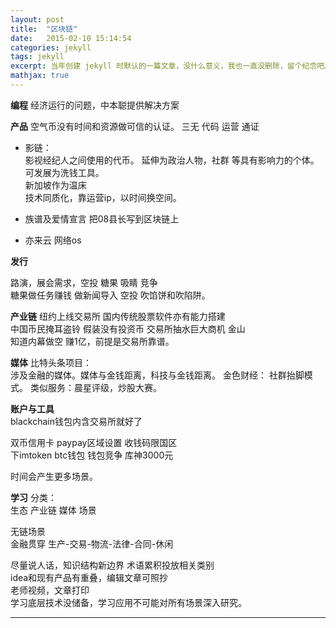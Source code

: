 ```yaml
---
layout: post
title:  "区块链"
date:   2015-02-10 15:14:54
categories: jekyll
tags: jekyll
excerpt: 当年创建 jekyll 时默认的一篇文章，没什么意义，我也一直没删除，留个纪念吧。
mathjax: true
---
```



**编程**
经济运行的问题，中本聪提供解决方案

**产品**
空气币没有时间和资源做可信的认证。
三无 代码 运营 通证  
- 影链：  
影视经纪人之间使用的代币。
延伸为政治人物，社群 等具有影响力的个体。   
可发展为洗钱工具。    
新加坡作为温床  
技术同质化，靠运营ip，以时间换空间。  

- 族谱及爱情宣言
把08县长写到区块链上
- 亦来云
网络os

**发行**

路演，展会需求，空投 糖果 吸睛 竞争  
糖果做任务赚钱  做新闻导入   空投
吹馅饼和吹陷阱。  

**产业链**
纽约上线交易所
国内传统股票软件亦有能力搭建  
中国币民掩耳盗铃  假装没有投资币
交易所抽水巨大商机 金山  
知道内幕做空 赚1亿，前提是交易所靠谱。  


**媒体**
比特头条项目：  
涉及金融的媒体。媒体与金钱距离，科技与金钱距离。
金色财经：
社群抬脚模式。
类似服务：晨星评级，炒股大赛。    

**账户与工具**  
blackchain钱包内含交易所就好了  

双币信用卡 paypay区域设置 收钱码限国区     
下imtoken btc钱包  钱包竞争  库神3000元

时间会产生更多场景。

**学习**
分类：  
生态 产业链 媒体 场景  

无链场景  
金融贯穿 生产-交易-物流-法律-合同-休闲  

尽量说人话，知识结构新边界  术语累积投放相关类别  
idea和现有产品有重叠，编辑文章可照抄  
老师视频，文章打印  
学习底层技术没储备，学习应用不可能对所有场景深入研究。  


****
